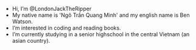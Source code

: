 - Hi, I’m @LondonJackTheRipper
- My native name is 'Ngô Trần Quang Minh' and my english name is Ben Watson.
- I’m interested in coding and reading books.
- I’m currently studying in a senior highschool in the central Vietnam (an asian country).
